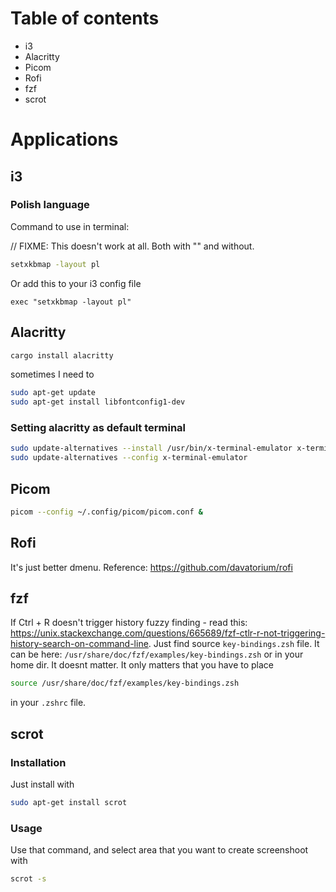 # Table of contents 
- i3
- Alacritty
- Picom
- Rofi
- fzf
- scrot

# Applications

## i3

### Polish language

Command to use in terminal:

// FIXME: This doesn't work at all. Both with "" and without.

```bash
setxkbmap -layout pl
```

Or add this to your i3 config file
```
exec "setxkbmap -layout pl"
```

## Alacritty

```bash
cargo install alacritty
```

sometimes I need to 

```bash
sudo apt-get update
sudo apt-get install libfontconfig1-dev
```

### Setting alacritty as default terminal

```bash
sudo update-alternatives --install /usr/bin/x-terminal-emulator x-terminal-emulator $(which alacritty) 50
sudo update-alternatives --config x-terminal-emulator
```


## Picom

```bash
picom --config ~/.config/picom/picom.conf &
```

## Rofi

It's just better dmenu.
Reference: https://github.com/davatorium/rofi


## fzf

If Ctrl + R doesn't trigger history fuzzy finding - read this:
https://unix.stackexchange.com/questions/665689/fzf-ctlr-r-not-triggering-history-search-on-command-line.
Just find source `key-bindings.zsh` file. It can be here: `/usr/share/doc/fzf/examples/key-bindings.zsh` or in your home dir. It doesnt matter. It only matters that you have to place 

```bash
source /usr/share/doc/fzf/examples/key-bindings.zsh
```
in your `.zshrc` file.


## scrot

### Installation

Just install with

```bash
sudo apt-get install scrot
```


### Usage

Use that command, and select area that you want to create screenshoot with
```bash
scrot -s
```

